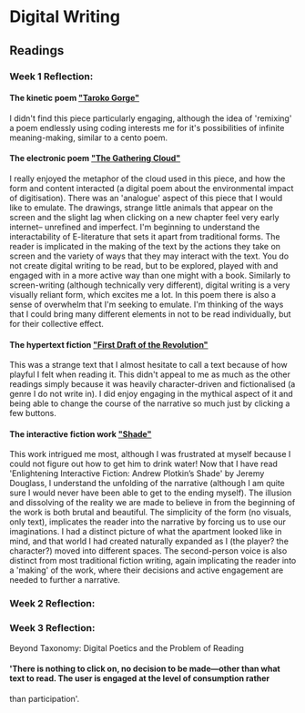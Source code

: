 # Digital Writing
## Readings

### Week 1 Reflection: 

#### The kinetic poem ["Taroko Gorge"](https://collection.eliterature.org/3/work.html?work=taroko-gorge)

I didn't find this piece particularly engaging, although the idea of 'remixing' a poem endlessly using coding interests me for it's possibilities of infinite meaning-making, similar to a cento poem. 
   
#### The electronic poem ["The Gathering Cloud"](https://luckysoap.com/thegatheringcloud/)

I really enjoyed the metaphor of the cloud used in this piece, and how the form and content interacted (a digital poem about the environmental impact of digitisation). There was an 'analogue' aspect of this piece that I would like to emulate. The drawings, strange little animals that appear on the screen and the slight lag when clicking on a new chapter feel very early internet– unrefined and imperfect. I'm beginning to understand the interactability of E-literature that sets it apart from traditional forms. The reader is implicated in the making of the text by the actions they take on screen and the variety of ways that they may interact with the text. You do not create digital writing to be read, but to be explored, played with and engaged with in a more active way than one might with a book. Similarly to screen-writing (although technically very different), digital writing is a very visually reliant form, which excites me a lot. In this poem there is also a sense of overwhelm that I'm seeking to emulate. I'm thinking of the ways that I could bring many different elements in not to be read individually, but for their collective effect. 

#### The hypertext fiction ["First Draft of the Revolution"](https://collection.eliterature.org/3/work.html?work=first-draft-of-the-revolution)

This was a strange text that I almost hesitate to call a text because of how playful I felt when reading it. This didn't appeal to me as much as the other readings simply because it was heavily character-driven and fictionalised (a genre I do not write in). I did enjoy engaging in the mythical aspect of it and being able to change the course of the narrative so much just by clicking a few buttons. 

#### The interactive fiction work ["Shade"](https://pr-if.org/play/shade/)

This work intrigued me most, although I was frustrated at myself because I could not figure out how to get him to drink water! Now that I have read 'Enlightening Interactive Fiction: Andrew Plotkin’s Shade' by Jeremy Douglass, I understand the unfolding of the narrative (although I am quite sure I would never have been able to get to the ending myself). The illusion and dissolving of the reality we are made to believe in from the beginning of the work is both brutal and beautiful. The simplicity of the form (no visuals, only text), implicates the reader into the narrative by forcing us to use our imaginations. I had a distinct picture of what the apartment looked like in mind, and that world I had created naturally expanded as I (the player? the character?) moved into different spaces. The second-person voice is also distinct from most traditional fiction writing, again implicating the reader into a 'making' of the work, where their decisions and active engagement are needed to further a narrative. 

   
### Week 2 Reflection: 



### Week 3 Reflection:


Beyond Taxonomy: Digital Poetics and the Problem of Reading

#### 'There is nothing to click on, no decision to be made—other than what text to read. The user is engaged at the level of consumption rather
than participation'.
